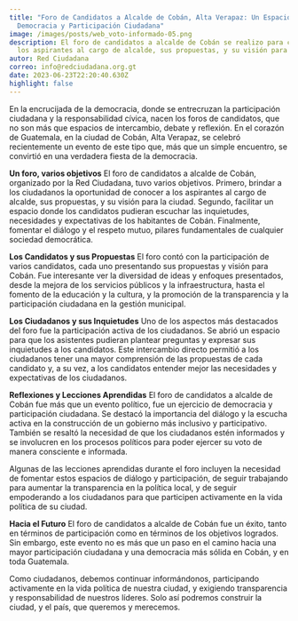 ```yaml
---
title: "Foro de Candidatos a Alcalde de Cobán, Alta Verapaz: Un Espacio de
  Democracia y Participación Ciudadana"
image: /images/posts/web_voto-informado-05.png
description: El foro de candidatos a alcalde de Cobán se realizo para conocer a
  los aspirantes al cargo de alcalde, sus propuestas, y su visión para la ciudad
autor: Red Ciudadana
correo: info@redciudadana.org.gt
date: 2023-06-23T22:20:40.630Z
highlight: false
---
```

En la encrucijada de la democracia, donde se entrecruzan la participación ciudadana y la responsabilidad cívica, nacen los foros de candidatos, que no son más que espacios de intercambio, debate y reflexión. En el corazón de Guatemala, en la ciudad de Cobán, Alta Verapaz, se celebró recientemente un evento de este tipo que, más que un simple encuentro, se convirtió en una verdadera fiesta de la democracia.

**Un foro, varios objetivos**
El foro de candidatos a alcalde de Cobán, organizado por la Red Ciudadana, tuvo varios objetivos. Primero, brindar a los ciudadanos la oportunidad de conocer a los aspirantes al cargo de alcalde, sus propuestas, y su visión para la ciudad. Segundo, facilitar un espacio donde los candidatos pudieran escuchar las inquietudes, necesidades y expectativas de los habitantes de Cobán. Finalmente, fomentar el diálogo y el respeto mutuo, pilares fundamentales de cualquier sociedad democrática.

**Los Candidatos y sus Propuestas**
El foro contó con la participación de varios candidatos, cada uno presentando sus propuestas y visión para Cobán. Fue interesante ver la diversidad de ideas y enfoques presentados, desde la mejora de los servicios públicos y la infraestructura, hasta el fomento de la educación y la cultura, y la promoción de la transparencia y la participación ciudadana en la gestión municipal.

**Los Ciudadanos y sus Inquietudes**
Uno de los aspectos más destacados del foro fue la participación activa de los ciudadanos. Se abrió un espacio para que los asistentes pudieran plantear preguntas y expresar sus inquietudes a los candidatos. Este intercambio directo permitió a los ciudadanos tener una mayor comprensión de las propuestas de cada candidato y, a su vez, a los candidatos entender mejor las necesidades y expectativas de los ciudadanos.

**Reflexiones y Lecciones Aprendidas**
El foro de candidatos a alcalde de Cobán fue más que un evento político, fue un ejercicio de democracia y participación ciudadana. Se destacó la importancia del diálogo y la escucha activa en la construcción de un gobierno más inclusivo y participativo. También se resaltó la necesidad de que los ciudadanos estén informados y se involucren en los procesos políticos para poder ejercer su voto de manera consciente e informada.

Algunas de las lecciones aprendidas durante el foro incluyen la necesidad de fomentar estos espacios de diálogo y participación, de seguir trabajando para aumentar la transparencia en la política local, y de seguir empoderando a los ciudadanos para que participen activamente en la vida política de su ciudad.

**Hacia el Futuro**
El foro de candidatos a alcalde de Cobán fue un éxito, tanto en términos de participación como en términos de los objetivos logrados. Sin embargo, este evento no es más que un paso en el camino hacia una mayor participación ciudadana y una democracia más sólida en Cobán, y en toda Guatemala.

Como ciudadanos, debemos continuar informándonos, participando activamente en la vida política de nuestra ciudad, y exigiendo transparencia y responsabilidad de nuestros líderes. Solo así podremos construir la ciudad, y el país, que queremos y merecemos.